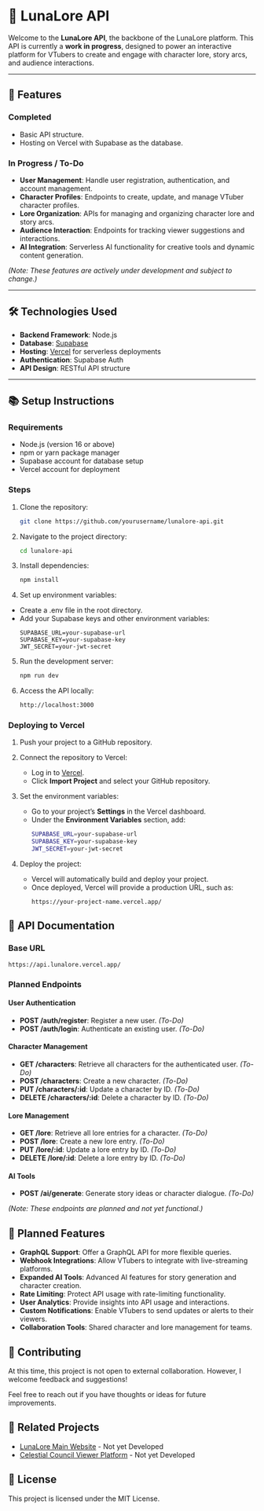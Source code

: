 # 🌌 **LunaLore API**

Welcome to the **LunaLore API**, the backbone of the LunaLore platform. This API is currently a **work in progress**, designed to power an interactive platform for VTubers to create and engage with character lore, story arcs, and audience interactions.

---

## 🚀 **Features**

### **Completed**
- Basic API structure.
- Hosting on Vercel with Supabase as the database.

### **In Progress / To-Do**
- **User Management**: Handle user registration, authentication, and account management.
- **Character Profiles**: Endpoints to create, update, and manage VTuber character profiles.
- **Lore Organization**: APIs for managing and organizing character lore and story arcs.
- **Audience Interaction**: Endpoints for tracking viewer suggestions and interactions.
- **AI Integration**: Serverless AI functionality for creative tools and dynamic content generation.

*(Note: These features are actively under development and subject to change.)*

---

## 🛠️ **Technologies Used**

- **Backend Framework**: Node.js
- **Database**: [Supabase](https://supabase.com/)
- **Hosting**: [Vercel](https://vercel.com/) for serverless deployments
- **Authentication**: Supabase Auth
- **API Design**: RESTful API structure

---

## 📚 **Setup Instructions**

### **Requirements**
- Node.js (version 16 or above)
- npm or yarn package manager
- Supabase account for database setup
- Vercel account for deployment

### **Steps**
1. Clone the repository:
   	```bash
   git clone https://github.com/yourusername/lunalore-api.git
	```
2. Navigate to the project directory:
   	```bash
	cd lunalore-api
	```
3. Install dependencies:
	```bash
   npm install
	```
4. Set up environment variables:
- Create a .env file in the root directory.
- Add your Supabase keys and other environment variables:
   	```env
	SUPABASE_URL=your-supabase-url
	SUPABASE_KEY=your-supabase-key
	JWT_SECRET=your-jwt-secret

	```
5. Run the development server:
   	```bash
	npm run dev
	```
6. Access the API locally:
   	```bash
	http://localhost:3000
	```

### **Deploying to Vercel**

1. Push your project to a GitHub repository.

2. Connect the repository to Vercel:
   - Log in to [Vercel](https://vercel.com/).
   - Click **Import Project** and select your GitHub repository.

3. Set the environment variables:
   - Go to your project’s **Settings** in the Vercel dashboard.
   - Under the **Environment Variables** section, add:
     ```bash
     SUPABASE_URL=your-supabase-url
     SUPABASE_KEY=your-supabase-key
     JWT_SECRET=your-jwt-secret
     ```

4. Deploy the project:
   - Vercel will automatically build and deploy your project.
   - Once deployed, Vercel will provide a production URL, such as:
     ```
     https://your-project-name.vercel.app/
     ```

## 📖 **API Documentation**

### **Base URL**
	https://api.lunalore.vercel.app/
	

### **Planned Endpoints**

#### **User Authentication**
- **POST /auth/register**: Register a new user. *(To-Do)*
- **POST /auth/login**: Authenticate an existing user. *(To-Do)*

#### **Character Management**
- **GET /characters**: Retrieve all characters for the authenticated user. *(To-Do)*
- **POST /characters**: Create a new character. *(To-Do)*
- **PUT /characters/:id**: Update a character by ID. *(To-Do)*
- **DELETE /characters/:id**: Delete a character by ID. *(To-Do)*

#### **Lore Management**
- **GET /lore**: Retrieve all lore entries for a character. *(To-Do)*
- **POST /lore**: Create a new lore entry. *(To-Do)*
- **PUT /lore/:id**: Update a lore entry by ID. *(To-Do)*
- **DELETE /lore/:id**: Delete a lore entry by ID. *(To-Do)*

#### **AI Tools**
- **POST /ai/generate**: Generate story ideas or character dialogue. *(To-Do)*

*(Note: These endpoints are planned and not yet functional.)*

## 🎯 **Planned Features**

- **GraphQL Support**: Offer a GraphQL API for more flexible queries.
- **Webhook Integrations**: Allow VTubers to integrate with live-streaming platforms.
- **Expanded AI Tools**: Advanced AI features for story generation and character creation.
- **Rate Limiting**: Protect API usage with rate-limiting functionality.
- **User Analytics**: Provide insights into API usage and interactions.
- **Custom Notifications**: Enable VTubers to send updates or alerts to their viewers.
- **Collaboration Tools**: Shared character and lore management for teams.

## 🌟 **Contributing**

At this time, this project is not open to external collaboration. However, I welcome feedback and suggestions!  

Feel free to reach out if you have thoughts or ideas for future improvements.


## 🔗 **Related Projects**

- [LunaLore Main Website](https://lunalore.app/) - Not yet Developed
- [Celestial Council Viewer Platform](https://council.lunalore.app/) - Not yet Developed


## 📝 **License**

This project is licensed under the MIT License.
